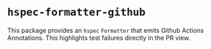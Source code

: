 # `hspec-formatter-github`

This package provides an `hspec` `Formatter` that emits Github Actions Annotations.
This highlights test failures directly in the PR view.
